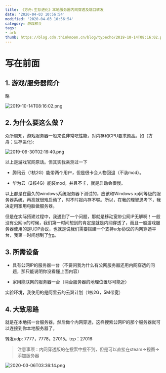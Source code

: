 ```yaml
---
title: 《方舟:生存进化》本地服务器内网穿透及端口转发
date: '2020-04-03 10:56:54'
modified: '2020-04-03 10:56:54'
category: 游戏相关
tags:
- ark
thumb: https://blog.cdn.thinkmoon.cn/blog/typecho/2019-10-14T08:16:02.png
---
```


# 写在前面

## 1. 游戏/服务器简介
略

![2019-10-14T08:16:02.png][1]

## 2. 为什么要这么做？
众所周知，游戏服务器一般来说非常吃性能，对内存和CPU要求颇高。如（方舟：生存进化):

![2019-09-30T02:16:40.png][2]

以上是游戏官网原话。但其实我亲测过一下

- 腾讯云（1核2G）能带两个用户，但是很卡会人物回退（不装mod）。
- 华为云（2核4G）能装mod，并且不卡，就是启动会很慢。

以上都是在最久的windows系统服务器下测试的，应该和Windows xp同等级的服务器系统，再高就很难启动了，时不时报内存不够。所以，在我的理智思考下，我决定用家用电脑做服务器。

但是在实际搭建过程中，我遇到了一个问题，那就是移动宽带公网IP无解啊！一般没有公网ip的时候，我们第一时间想到的肯定是就是内网穿透了，而且一般游戏服务器使用的是UDP协议，也就是说我们需要搭建一个支持udp协议的内网穿透平台，我第一时间想到了[frp](https://github.com/fatedier/frp)。

## 3. 所需设备
- 具有公网IP的服务器一台（不要问我为什么有公网服务器还用内网穿透的问题，那只能说明你没看懂上面内容）
- 家用能联网的服务器一台（两台服务器的地理位置尽可能近）

实验环境，我使用的是阿里云的云翼计划（1核2G，5M带宽）

## 4. 大致思路
就是在本地搭一台服务器，然后做个内网穿透，这样搜索公网IP的那个服务器就可以连接到你本地服务器了。
转发udp: 7777，7778，27015。tcp：27016

> 注意事项：内网穿透版的在搜索中搜不到，但是可以直接在steam->视图->添加服务器
![2020-03-06T03:36:14.png][3]


  [1]: https://blog.cdn.thinkmoon.cn/blog/typecho/2019-10-14T08:16:02.png
  [2]: https://blog.cdn.thinkmoon.cn/blog/typecho/2019-09-30T02:16:40.png
  [3]: http://blog.cdn.thinkmoon.cn/blog/typecho/2020-03-06T03:36:14.png